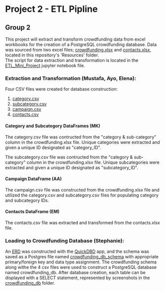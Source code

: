 # Project 2 - ETL Pipline
## Group 2

This project will extract and transform crowdfunding data from excel workbooks for the creation of a PostgreSQL crowdfunding database.
Data was sourced from two excel files; [crowdfunding.xlsx](Resources/crowdfunding.xlsx) and [contacts.xlsx](Resources/contacts.xlsx), located in this repository's 'Resources' folder.  
The script for data extraction and transformation is located in the [ETL_Mini_Project](ETL_Mini_Project_AAfolabi_MKhan_EMaksimova_SLaBelle.ipynb) jupyter notebook file. 

### Extraction and Transformation (Mustafa, Ayo, Elena):

Four CSV files were created for database construction:
1. [category.csv](Resources/category.csv) 
2. [subcategory.csv](Resources/subcategory.csv) 
3. [campaign.csv](Resources/campaign.csv) 
4. [contacts.csv](Resources/contacts.csv) 
   
#### Category and Subcategory DataFrames (MK)
The category.csv file was contructed from the "category & sub-category" column in the crowdfunding.xlsx file.  Unique categories were extracted and given a unique ID designated as "category_ID".  

The subcategory.csv file was contructed from the "category & sub-category" column in the crowdfunding.xlsx file.  Unique subcategories were extracted and given a unique ID designated as "subcategory_ID".  

#### Campaign DataFrame (AA)
The campaign.csv file was constructed from the crowdfunding.xlsx file and utilized the category.csv and subcategory.csv files for populating category and subcategory IDs.  

#### Contacts DataFrame (EM)
The contacts.csv file was extracted and transformed from the contacts.xlsx file.  

### Loading to Crowdfunding Database (Stephanie):

An [ERD](Resources/ERD.png) was constructed with the [QuickDBD](https://www.quickdatabasediagrams.com/) app, and the schema was saved as a Postgres file named [crowdfunding_db_schema](crowdfunding_db_schema.sql) with appropriate primary/foreign key and data type assignment.
The crowdfunding schema along withe the 4 csv files were used to construct a PostgreSQL database named crowdfunding_db.  After database creation, each table can be displayed with a SELECT statement, represented by screenshots in the [crowdfunding_db](crowdfunding_db) folder.

